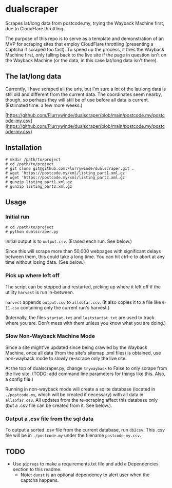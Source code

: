 # dualscraper
Scrapes lat/long data from postcode.my, trying the Wayback Machine first, due to CloudFlare throttling.

The purpose of this repo is to serve as a template and demonstration of an MVP for scraping sites that employ CloudFlare throttling (presenting a Captcha if scraped too fast). To speed up the process, it tries the Wayback Machine first, only falling back to the live site if the page in question isn't on the Wayback Machine (or the data, in this case lat/long data isn't there).

## The lat/long data
Currently, I have scraped all the urls, but I'm sure a lot of the lat/long data is still old and different from the current data. The coordinates seem nearby, though, so perhaps they will still be of use before all data is current. (Estimated time: a few more weeks.)

[https://github.com/Flurrywinde/dualscraper/blob/main/postcode.my/postcode-my.csv](https://github.com/Flurrywinde/dualscraper/blob/main/postcode.my/postcode-my.csv)

## Installation
```
# mkdir /path/to/project
# cd /path/to/project
# git clone git@github.com:Flurrywinde/dualscraper.git .
# wget 'https://postcode.my/xml/listing_part1.xml.gz'
# wget 'https://postcode.my/xml/listing_part2.xml.gz'
# gunzip listing_part1.xml.gz
# gunzip listing_part2.xml.gz
```

## Usage
### Initial run
```
# cd /path/to/project
# python dualscraper.py
```
Initial output is to `output.csv`. (Erased each run. See below.)

Since this will scrape more than 50,000 webpages with significant delays between them, this could take a long time. You can hit ctrl-c to abort at any time without losing data. (See below.)

### Pick up where left off
The script can be stopped and restarted, picking up where it left off if the utility `harvest` is run in-between.

`harvest` appends `output.csv` to `allsofar.csv`. (It also copies it to a file like `0-11.csv` containing only the current run's harvest.)

(Internally, the files `startat.txt` and `laststartat.txt` are used to track where you are. Don't mess with them unless you know what you are doing.)

### Slow Non-Wayback Machine Mode
Since a site might've updated since being crawled by the Wayback Machine, once all data (from the site's sitemap .xml files) is obtained, use non-wayback mode to slowly re-scrape only the live site.

At the top of dualscraper.py, change `trywayback` to False to only scrape from the live site. (TODO: add command line parameters for things like this. Also, a config file.)

Running in non-wayback mode will create a sqlite database (located in `./postcode.my`, which will be created if necessary) with all data in `allsofar.csv`. All updates from the re-scraping affect this database only (but a .csv file can be created from it. See below.).

### Output a .csv file from the sql data
To output a sorted .csv file from the current database, run `db2csv`. This .csv file will be in `./postcode.my` under the filename `postcode-my.csv`.

## TODO
* Use `pipreqs` to make a requirements.txt file and add a Dependencies section to this readme.
	* Note: `dunst` is an optional dependency to alert user when the captcha happens.
